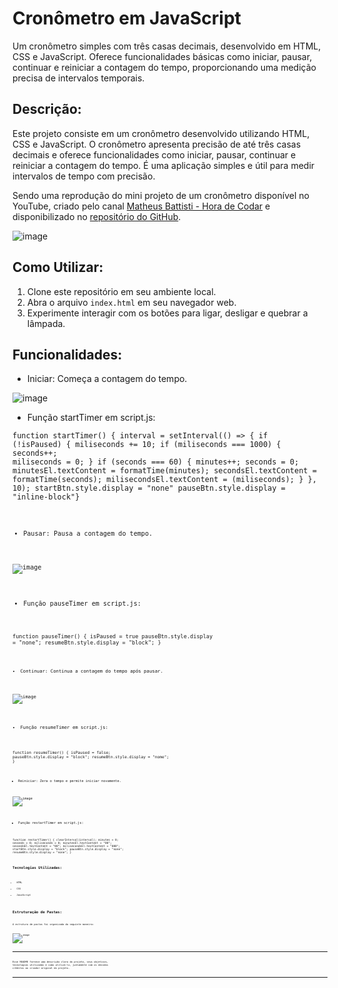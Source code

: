 # Cronômetro em JavaScript

Um cronômetro simples com três casas decimais, desenvolvido em HTML, CSS e JavaScript. Oferece funcionalidades básicas como iniciar, pausar, continuar e reiniciar a contagem do tempo, proporcionando uma medição precisa de intervalos temporais.

## Descrição:

Este projeto consiste em um cronômetro desenvolvido utilizando HTML, CSS e JavaScript. O cronômetro apresenta precisão de até três casas decimais e oferece funcionalidades como iniciar, pausar, continuar e reiniciar a contagem do tempo. É uma aplicação simples e útil para medir intervalos de tempo com precisão.

Sendo uma reprodução do mini projeto de um cronômetro disponível no YouTube, criado pelo canal [Matheus Battisti - Hora de Codar](https://www.youtube.com/watch?v=SbST27OWpmo) e disponibilizado no [repositório do GitHub](https://github.com/matheusbattisti/cronometro_js).

![image](https://github.com/apedrodev1/JavaScript-Learning-HUB/assets/104085801/0b0f56f3-293a-4efb-99f9-4cc9ebbedec7)

## Como Utilizar:

1. Clone este repositório em seu ambiente local.
2. Abra o arquivo `index.html` em seu navegador web.
3. Experimente interagir com os botões para ligar, desligar e quebrar a lâmpada.

## Funcionalidades:

- Iniciar: Começa a contagem do tempo.

![image](https://github.com/apedrodev1/JavaScript-Learning-HUB/assets/104085801/e4447942-3e11-4a21-8913-f29ddf96ab52)

- Função startTimer em script.js:

<code>function startTimer() {
interval = setInterval(() => {
if (!isPaused) {
miliseconds += 10;
if (miliseconds === 1000) {
seconds++;
miliseconds = 0;
}
if (seconds === 60) {
minutes++;
seconds = 0;
minutesEl.textContent = formatTime(minutes);
secondsEl.textContent = formatTime(seconds);
milisecondsEl.textContent = (miliseconds);
}
}, 10);
startBtn.style.display = "none"
pauseBtn.style.display = "inline-block"}<code>

- Pausar: Pausa a contagem do tempo.

![image](https://github.com/apedrodev1/JavaScript-Learning-HUB/assets/104085801/37046202-9a62-464f-ab76-863d7c1728d3)

- Função pauseTimer em script.js:

<code>function pauseTimer() {
isPaused = true
pauseBtn.style.display = "none";
resumeBtn.style.display = "block";
}<code>

- Continuar: Continua a contagem do tempo após pausar.

![image](https://github.com/apedrodev1/JavaScript-Learning-HUB/assets/104085801/2c2a945a-3b92-4a21-93d1-65cb0ff06026)

- Função resumeTimer em script.js:

<code>function resumeTimer() {
isPaused = false;
pauseBtn.style.display = "block";
resumeBtn.style.display = "nome";
}<code>

- Reiniciar: Zera o tempo e permite iniciar novamente.

![image](https://github.com/apedrodev1/JavaScript-Learning-HUB/assets/104085801/278bb387-cbfd-4a50-a697-6f848e3c93a5)

- Função restartTimer em script.js:

<code>function restartTimer() {
clearInterval(interval);
minutes = 0;
seconds = 0;
miliseconds = 0;
minutesEl.textContent = "00";
secondsEl.textContent = "00";
milisecondsEl.textContent = "000";
startBtn.style.display = "block";
pauseBtn.style.display = "none";
resumeBtn.style.display = "none";
}<code>

## Tecnologias Utilizadas:

- HTML
- CSS
- JavaScript

## Estruturação de Pastas:

A estrutura de pastas foi organizada da seguinte maneira:

![image](https://github.com/apedrodev1/JavaScript-Learning-HUB/assets/104085801/eab7fad5-d780-479d-8b98-faf22fd3923a)

---

Esse README fornece uma descrição clara do projeto, seus objetivos, tecnologias utilizadas e como utilizá-lo, juntamente com os devidos créditos ao criador original do projeto.

---
